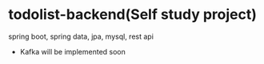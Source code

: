 # todolist-backend(Self study project)
 spring boot, spring data, jpa, mysql, rest api
 * Kafka will be implemented soon
